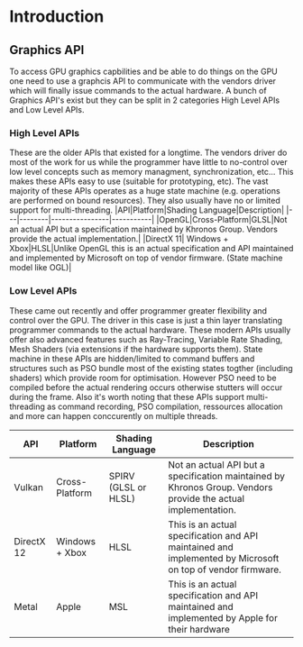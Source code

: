 # Introduction

## Graphics API
To access GPU graphics capbilities and be able to do things on the GPU one need to use a graphcis API to communicate with the vendors driver which will finally issue commands to the actual hardware. A bunch of Graphics API's exist but they can be split in 2 categories High Level APIs and Low Level APIs.

### High Level APIs
These are the older APIs that existed for a longtime. The vendors driver do most of the work for us while the programmer have little to no-control over low level concepts such as memory managment, synchronization, etc... This makes these APIs easy to use (suitable for prototyping, etc).
The vast majority of these APIs operates as a huge state machine (e.g. operations are performed on bound resources). They also usually have no or limited support for multi-threading.
|API|Platform|Shading Language|Description|
|---|--------|----------------|-----------|
|OpenGL|Cross-Platform|GLSL|Not an actual API but a specification maintained by Khronos Group. Vendors provide the actual implementation.|
|DirectX 11| Windows + Xbox|HLSL|Unlike OpenGL this is an actual specification and API maintained and implemented by Microsoft on top of vendor firmware. (State machine model like OGL)|

### Low Level APIs
These came out recently and offer programmer greater flexibility and control over the GPU. The driver in this case is just a thin layer translating programmer commands to the actual hardware. These modern APIs usually offer also advanced features such as Ray-Tracing, Variable Rate Shading, Mesh Shaders (via extensions if the hardware supports them). 
State machine in these APIs are hidden/limited to command buffers and structures such as PSO bundle most of the existing states togther (including shaders) which provide room for optimisation. However PSO need to be compiled before the actual rendering occurs otherwise stutters will occur during the frame. 
Also it's worth noting that these APIs support multi-threading as command recording, PSO compilation, ressources allocation and more can happen conccurently on multiple threads.

|API|Platform|Shading Language|Description|
|---|--------|----------------|-----------|
|Vulkan|Cross-Platform|SPIRV (GLSL or HLSL)|Not an actual API but a specification maintained by Khronos Group. Vendors provide the actual implementation. |
|DirectX 12| Windows + Xbox|HLSL|This is an actual specification and API maintained and implemented by Microsoft on top of vendor firmware.|
|Metal| Apple|MSL|This is an actual specification and API maintained and implemented by Apple for their hardware|
